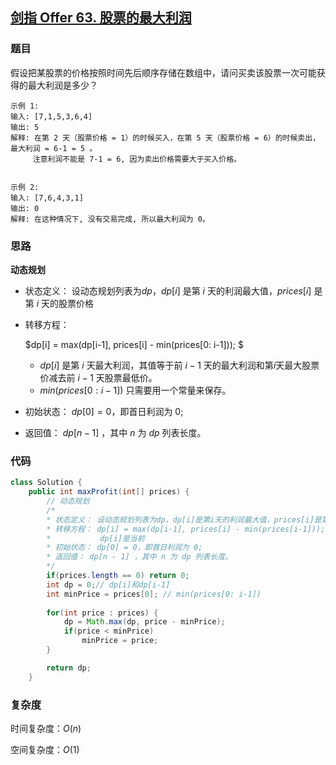 ## [剑指 Offer 63. 股票的最大利润](https://leetcode-cn.com/problems/gu-piao-de-zui-da-li-run-lcof/)

### 题目

假设把某股票的价格按照时间先后顺序存储在数组中，请问买卖该股票一次可能获得的最大利润是多少？

```
示例 1:
输入: [7,1,5,3,6,4]
输出: 5
解释: 在第 2 天（股票价格 = 1）的时候买入，在第 5 天（股票价格 = 6）的时候卖出，最大利润 = 6-1 = 5 。
     注意利润不能是 7-1 = 6, 因为卖出价格需要大于买入价格。
     
     
示例 2:
输入: [7,6,4,3,1]
输出: 0
解释: 在这种情况下, 没有交易完成, 所以最大利润为 0。
```

### 思路

**动态规划**

- 状态定义： 设动态规划列表为$dp$，$dp[i]$ 是第 $i$ 天的利润最大值，$prices[i]$ 是第 $i$ 天的股票价格

- 转移方程： 

  $dp[i] = max(dp[i-1], prices[i] - min(prices[0: i-1])); $

  -  $dp[i]$ 是第 $i$ 天最大利润，其值等于前 $i-1$ 天的最大利润和第$i$天最大股票价减去前 $i-1$ 天股票最低价。
  - $min(prices[0: i-1])$ 只需要用一个常量来保存。

- 初始状态： $dp[0] = 0$，即首日利润为 $0$;

- 返回值： $dp[n - 1]$ ，其中 $n$ 为 $dp$ 列表长度。

   

### 代码

```java
class Solution {
    public int maxProfit(int[] prices) {
        // 动态规划
        /*
        * 状态定义： 设动态规划列表为dp，dp[i]是第i天的利润最大值，prices[i]是第i天的股票价格
        * 转移方程： dp[i] = max(dp[i-1], prices[i] - min(prices[i-1])); 
        *           dp[i]是当前
        * 初始状态： dp[0] = 0，即首日利润为 0;
        * 返回值： dp[n - 1] ，其中 n 为 dp 列表长度。
        */
        if(prices.length == 0) return 0;
        int dp = 0;// dp[i]和dp[i-1]
        int minPrice = prices[0]; // min(prices[0: i-1]) 
        
        for(int price : prices) {
            dp = Math.max(dp, price - minPrice);
            if(price < minPrice)
                minPrice = price;
        }

        return dp;    
    }
```



### 复杂度

时间复杂度：$O(n)$

空间复杂度：$O(1)$

